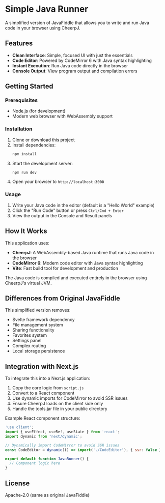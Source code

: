 # Simple Java Runner

A simplified version of JavaFiddle that allows you to write and run Java code in your browser using CheerpJ.

## Features

- **Clean Interface**: Simple, focused UI with just the essentials
- **Code Editor**: Powered by CodeMirror 6 with Java syntax highlighting
- **Instant Execution**: Run Java code directly in the browser
- **Console Output**: View program output and compilation errors

## Getting Started

### Prerequisites

- Node.js (for development)
- Modern web browser with WebAssembly support

### Installation

1. Clone or download this project
2. Install dependencies:
   ```bash
   npm install
   ```
3. Start the development server:
   ```bash
   npm run dev
   ```
4. Open your browser to `http://localhost:3000`

### Usage

1. Write your Java code in the editor (default is a "Hello World" example)
2. Click the "Run Code" button or press `Ctrl/Cmd + Enter`
3. View the output in the Console and Result panels

## How It Works

This application uses:
- **CheerpJ**: A WebAssembly-based Java runtime that runs Java code in the browser
- **CodeMirror 6**: Modern code editor with Java syntax highlighting
- **Vite**: Fast build tool for development and production

The Java code is compiled and executed entirely in the browser using CheerpJ's virtual JVM.

## Differences from Original JavaFiddle

This simplified version removes:
- Svelte framework dependency
- File management system
- Sharing functionality
- Favorites system
- Settings panel
- Complex routing
- Local storage persistence

## Integration with Next.js

To integrate this into a Next.js application:

1. Copy the core logic from `script.js`
2. Convert to a React component
3. Use dynamic imports for CodeMirror to avoid SSR issues
4. Ensure CheerpJ loads on the client side only
5. Handle the tools.jar file in your public directory

Example React component structure:
```jsx
'use client';
import { useEffect, useRef, useState } from 'react';
import dynamic from 'next/dynamic';

// Dynamically import CodeMirror to avoid SSR issues
const CodeEditor = dynamic(() => import('./CodeEditor'), { ssr: false });

export default function JavaRunner() {
  // Component logic here
}
```

## License

Apache-2.0 (same as original JavaFiddle)
